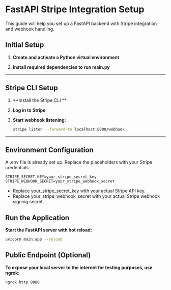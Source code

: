 # FastAPI Stripe Integration Setup

This guide will help you set up a FastAPI backend with Stripe integration and webhook handling.

## Initial Setup

1. **Create and activate a Python virtual environment**

2. **Install required dependencies to run main.py**

---

## Stripe CLI Setup

1. **Install the Stripe CLI **

2. **Log in to Stripe**

3. **Start webhook listening:**
   ```bash
   stripe listen --forward-to localhost:8000/webhook
   ```

---

## Environment Configuration

A .env file is already set up. Replace the placeholders with your Stripe credentials:

```env
STRIPE_SECRET_KEY=your_stripe_secret_key  
STRIPE_WEBHOOK_SECRET=your_stripe_webhook_secret  
```

- Replace your_stripe_secret_key with your actual Stripe API key.
- Replace your_stripe_webhook_secret with your actual Stripe webhook signing secret.

## Run the Application

**Start the FastAPI server with hot reload:**

```bash
uvicorn main:app --reload
```

## Public Endpoint (Optional)

**To expose your local server to the internet for testing purposes, use ngrok:**

```bash
ngrok http 8000
```
